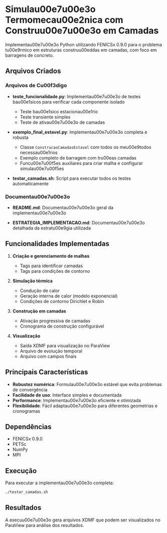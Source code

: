 # Simulau00e7u00e3o Termomecau00e2nica com Construu00e7u00e3o em Camadas

Implementau00e7u00e3o Python utilizando FENICSx 0.9.0 para o problema tu00e9rmico em estruturas construu00eddas em camadas, com foco em barragens de concreto.

## Arquivos Criados

### Arquivos de Cu00f3digo

- **teste_funcionalidade.py**: Implementau00e7u00e3o de testes bau00e1sicos para verificar cada componente isolado
  - Teste bau00e1sico estacionau00e1rio
  - Teste transiente simples
  - Teste de ativau00e7u00e3o de camadas

- **exemplo_final_estavel.py**: Implementau00e7u00e3o completa e robusta
  - Classe `ConstrucaoCamadasEstavel` com todos os meu00e9todos necessau00e1rios
  - Exemplo completo de barragem com tru00eas camadas
  - Funcu00e7u00f5es auxiliares para criar malha e configurar simulau00e7u00f5es

- **testar_camadas.sh**: Script para executar todos os testes automaticamente

### Documentau00e7u00e3o

- **README.md**: Documentau00e7u00e3o geral da implementau00e7u00e3o

- **ESTRATEGIA_IMPLEMENTACAO.md**: Documentau00e7u00e3o detalhada da estratu00e9gia utilizada

## Funcionalidades Implementadas

1. **Criação e gerenciamento de malhas**
   - Tags para identificar camadas
   - Tags para condições de contorno

2. **Simulação térmica**
   - Condução de calor
   - Geração interna de calor (modelo exponencial)
   - Condições de contorno Dirichlet e Robin

3. **Construção em camadas**
   - Ativação progressiva de camadas
   - Cronograma de construção configurável

4. **Visualização**
   - Saída XDMF para visualização no ParaView
   - Arquivo de evolução temporal
   - Arquivo com campos finais

## Principais Características

- **Robustez numérica**: Formulau00e7u00e3o estável que evita problemas de convergência
- **Facilidade de uso**: Interface simples e documentada
- **Performance**: Implementau00e7u00e3o eficiente e otimizada
- **Flexibilidade**: Fácil adaptau00e7u00e3o para diferentes geometrias e cronogramas

## Dependências

- FENICSx 0.9.0
- PETSc
- NumPy
- MPI

## Execução

Para executar a implementau00e7u00e3o completa:

```bash
./testar_camadas.sh
```

## Resultados

A execuu00e7u00e3o gera arquivos XDMF que podem ser visualizados no ParaView para análise dos resultados.